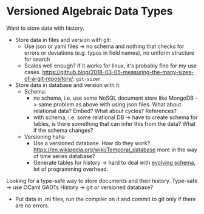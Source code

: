 # Versioned Algebraic Data Types

Want to store data with history.
- Store data in files and version with git:
  - Use json or yaml files -> no schema and nothing that checks for errors or deviations (e.g. typos in field names), no uniform structure for search
  - Scales well enough? If it works for linux, it's probably fine for my use cases. https://github.blog/2018-03-05-measuring-the-many-sizes-of-a-git-repository/: `git-sizer`
- Store data in database and version with it:
  - Schema:
    - no schema, i.e. use some NoSQL document store like MongoDB -> same problem as above with using json files. What about relational data? Embed? What about cycles? References?
    - with schema, i.e. some relational DB -> have to create schema for tables, is there something that can infer this from the data? What if the schema changes?
  - Versioning haha
    - Use a versioned database. How do they work? https://en.wikipedia.org/wiki/Temporal_database more in the way of time series database?
    - Generate tables for history -> hard to deal with [evolving schema](https://en.wikipedia.org/wiki/Schema_evolution), lot of programming overhead.

Looking for a type-safe way to store documents and their history.
Type-safe -> use OCaml GADTs
History -> git or versioned database?

- Put data in .ml files, run the compiler on it and commit to git only if there are no errors.
